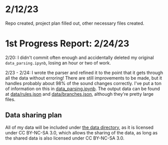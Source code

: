 # 2/12/23

Repo created, project plan filled out, other necessary files created.

# 1st Progress Report: 2/24/23

2/20: I didn't commit often enough and accidentally deleted my original `data_parsing.ipynb`, losing an hour or two of work.

2/23 - 2/24: I wrote the parser and refined it to the point that it gets through all the data without erroring! There are still improvements to be made, but it handles probably about 98% of the sound changes correctly. I've put a ton of information on this in [data_parsing.ipynb](data_parsing.ipynb). The output data can be found at [data/rules.json](data/rules.json) and [data/branches.json](data/branches.json), although they're pretty large files.

## Data sharing plan

All of my data will be included under [the data directory](data/), as it is licensed under CC BY-NC-SA 3.0, which allows the sharing of the data, as long as the shared data is also licensed under CC BY-NC-SA 3.0.